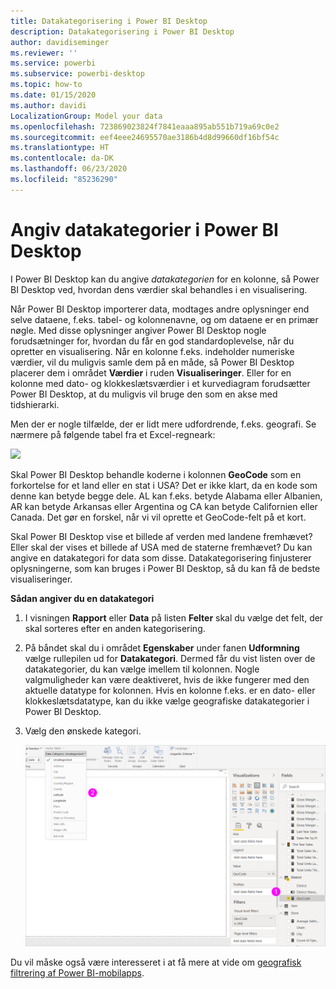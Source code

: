```yaml
---
title: Datakategorisering i Power BI Desktop
description: Datakategorisering i Power BI Desktop
author: davidiseminger
ms.reviewer: ''
ms.service: powerbi
ms.subservice: powerbi-desktop
ms.topic: how-to
ms.date: 01/15/2020
ms.author: davidi
LocalizationGroup: Model your data
ms.openlocfilehash: 723869023824f7841eaaa895ab551b719a69c0e2
ms.sourcegitcommit: eef4eee24695570ae3186b4d8d99660df16bf54c
ms.translationtype: HT
ms.contentlocale: da-DK
ms.lasthandoff: 06/23/2020
ms.locfileid: "85236290"
---
```

# <a name="specify-data-categories-in-power-bi-desktop"></a>Angiv datakategorier i Power BI Desktop
I Power BI Desktop kan du angive *datakategorien* for en kolonne, så Power BI Desktop ved, hvordan dens værdier skal behandles i en visualisering.

Når Power BI Desktop importerer data, modtages andre oplysninger end selve dataene, f.eks. tabel- og kolonnenavne, og om dataene er en primær nøgle. Med disse oplysninger angiver Power BI Desktop nogle forudsætninger for, hvordan du får en god standardoplevelse, når du opretter en visualisering.
Når en kolonne f.eks. indeholder numeriske værdier, vil du muligvis samle dem på en måde, så Power BI Desktop placerer dem i området **Værdier** i ruden **Visualiseringer**. Eller for en kolonne med dato- og klokkeslætsværdier i et kurvediagram forudsætter Power BI Desktop, at du muligvis vil bruge den som en akse med tidshierarki.

Men der er nogle tilfælde, der er lidt mere udfordrende, f.eks. geografi. Se nærmere på følgende tabel fra et Excel-regneark:

![](media/desktop-data-categorization/datacategorizationtable.png)

Skal Power BI Desktop behandle koderne i kolonnen **GeoCode** som en forkortelse for et land eller en stat i USA?  Det er ikke klart, da en kode som denne kan betyde begge dele. AL kan f.eks. betyde Alabama eller Albanien, AR kan betyde Arkansas eller Argentina og CA kan betyde Californien eller Canada. Det gør en forskel, når vi vil oprette et GeoCode-felt på et kort. 

Skal Power BI Desktop vise et billede af verden med landene fremhævet? Eller skal der vises et billede af USA med de staterne fremhævet?  Du kan angive en datakategori for data som disse. Datakategorisering finjusterer oplysningerne, som kan bruges i Power BI Desktop, så du kan få de bedste visualiseringer.  

**Sådan angiver du en datakategori**

1. I visningen **Rapport** eller **Data** på listen **Felter** skal du vælge det felt, der skal sorteres efter en anden kategorisering.
2. På båndet skal du i området **Egenskaber** under fanen **Udformning** vælge rullepilen ud for **Datakategori**.  Dermed får du vist listen over de datakategorier, du kan vælge imellem til kolonnen. Nogle valgmuligheder kan være deaktiveret, hvis de ikke fungerer med den aktuelle datatype for kolonnen.  Hvis en kolonne f.eks. er en dato- eller klokkeslætsdatatype, kan du ikke vælge geografiske datakategorier i Power BI Desktop. 
3. Vælg den ønskede kategori.

   ![](media/desktop-data-categorization/desktop-data-categorization.png)

Du vil måske også være interesseret i at få mere at vide om [geografisk filtrering af Power BI-mobilapps](desktop-mobile-geofiltering.md).

